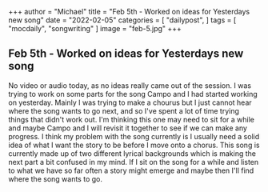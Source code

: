 +++
author = "Michael"
title = "Feb 5th - Worked on ideas for Yesterdays new song"
date = "2022-02-05"
categories = [
  "dailypost",
]
tags = [
  "mocdaily",
  "songwriting"
]
image = "feb-5.jpg"
+++

## Feb 5th - Worked on ideas for Yesterdays new song
No video or audio today, as no ideas really came out of the session. 
I was trying to work on some parts for the song Campo and I had started working on yesterday. Mainly I was trying to make a chourus but I just cannot hear where the song wants to go next, and so I've spent a lot of time trying things that didn't work out. I'm thinking this one may need to sit for a while and maybe Campo and I will revisit it together to see if we can make any progress. 
I think my problem with the song currently is I usually need a solid idea of what I want the story to be before I move onto a chorus. This song is currently made up of two different lyrical backgrounds which is making the next part a bit confused in my mind. 
If I sit on the song for a while and listen to what we have so far often a story might emerge and maybe then I'll find where the song wants to go. 